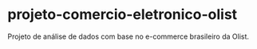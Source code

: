 # projeto-comercio-eletronico-olist
Projeto de análise de dados com base no e-commerce brasileiro da Olist.
